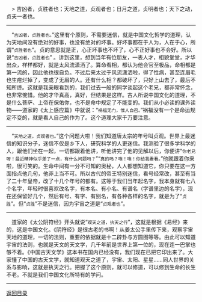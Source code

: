 &emsp;> 吉凶者，贞胜者也；天地之道，贞观者也；日月之道，贞明者也；天下之动，贞夫一者也。
___
&emsp;“``吉凶者，贞胜者也。``”这里有个原则，不需要迷信，就是中国文化哲学的道理，认为天地间没有绝对的好事，也没有绝对的坏事。好坏事都在于人为，人在于心，所谓“``贞胜者也``”。贞的意思就是正，心正坏事也不坏了，心不正好事也不会好。所以说“``吉凶者，贞胜者也``” 。讲到这里，想到当年有位朋友，一表人才，相貌堂堂，才华出众，样样都好，就是太风流潇洒了。算命看相，都认为他会官至极品，命相都是第一流的，因此他也很自负。不过后来太过于风流潇洒啦，得了性病，甚至连眉毛也生疮烂掉了，变成了无眉的人。还有什么相？都破坏了，只好上山去了，最后不知所终。这就是我亲眼看到的，我们过去一般的同学谈起这个老兄，都非常怀念，也非常惋惜。他的才华真高，真好，但结果是这样。古人所说中国文化的道理，不是什么菩萨、上帝在保佑你，也不是命中规定了不能变的。我们从小必读的课外读物——道家的《太上感应篇》中就说：“``祸福无门，惟人自召。``”祸福没有一个是命运规定不变的，就是看人自己的作为了。这个道理大家千万要注意。
___
&emsp;“``天地之道，贞观者也。``”这个问题大啦！我们知道唐太宗的年号叫贞观。世界上最迷信的知识分子，迷信不仅是乡下人，研究科学的人更迷信。我测验了很多学科学的人，跟他们坐在一起，一切都跟着他讲，听他讲完了他的见解以后，你便讲“``你老兄呀！最近精神似乎差了一点，有什么问题吗？``”“``真的吗？唉！唉！你给我看看。``”他就跟着你来啦，很可笑的。生命中间有一分不可知的奥秘，人人都想知道它，你只要在这一方面指点他几句，他非上当不可。所以古代的帝王特别迷信，看号经常改，甚至有当了二十年皇帝，改了十几个年号的都有。这等于我们当年起名字，我本身就有七八个名字，年轻时很喜欢改名字，有本名、有小名、有谱名（字谱里边的名字），现在还保留好几个，然后有号、有字、有别名，有各种各样的名字，就是为了“``贞胜``”。但“``贞胜``”不是迷信，因为宇宙之道是“``贞观者也``”。
___
&emsp;道家的《太公阴符经》开头就说“``观天之道，执天之行``”，这就是根据《易经》来的，这是中国文化。《阴符经》是很古老的书啊！从姜太公手里传下来，观察宇宙天地的道理，一切的法则，重要的依据就是十二辟卦与方圆图等等。由此可以知道宇宙的法则，也就是天文的天文学，几千年前是世界上第一位的，现在连一巴掌也够不着。《中国古天文学》这本书在国内已经没有，我们现在已把它印出来了。大家懂了中国的古天文学，就知道观天之道了，宇宙、太阳、星星……同人世界的关系与影响，这就是执天之行。把握了这个原则，就可以修道，可以修到生命的长生不老。不就是我们中国文化所特有的学问。
___
[返回目录](../../master/README.md#目录)